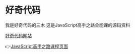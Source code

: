 # 好奇代码
我是好奇代码的三木
这是JavaScript高手之路全能课的源码资料

[好奇代码网站](https://hellocode.fun)

👉[JavaScript高手之路课程页面](https://www.bilibili.com/cheese/play/ss1226)